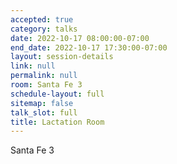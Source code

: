 ```yaml
---
accepted: true
category: talks
date: 2022-10-17 08:00:00-07:00
end_date: 2022-10-17 17:30:00-07:00
layout: session-details
link: null
permalink: null
room: Santa Fe 3
schedule-layout: full
sitemap: false
talk_slot: full
title: Lactation Room
---
```


Santa Fe 3
